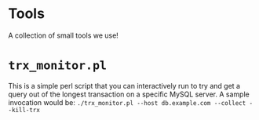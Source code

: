 Tools
==============

A collection of small tools we use!


`trx_monitor.pl`
=======

This is a simple perl script that you can interactively run to try and get a query out of the longest transaction on a specific MySQL server.  A sample invocation would be:
  `./trx_monitor.pl --host db.example.com --collect --kill-trx`
